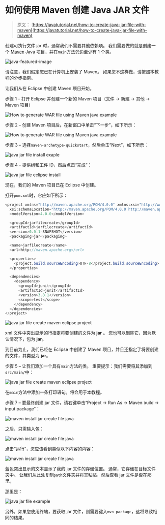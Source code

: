 # 如何使用 Maven 创建 Java JAR 文件

> 原文： [https://javatutorial.net/how-to-create-java-jar-file-with-maven](https://javatutorial.net/how-to-create-java-jar-file-with-maven)

创建可执行文件 jar 时，通常我们不需要其他依赖项。 我们需要做的就是创建一个 [Maven](https://javatutorial.net/how-to-install-maven-on-windows-linux-and-mac) Java 项目，并在`main`方法旁边至少有 1 个类。

![java-featured-image](img/e0db051dedc1179e7424b6d998a6a772.jpg)

请注意，我们假定您已在计算机上安装了 Maven。 如果您不这样做，请按照本教程的[分步指南](https://javatutorial.net/how-to-install-maven-on-windows-linux-and-mac)。

让我们从在 Eclipse 中创建 Maven 项目开始。

步骤 1 – 打开 Eclipse 并创建一个新的 Maven 项目（文件 -&gt; 新建 -&gt; 其他 -&gt; Maven 项目）

![How to generate WAR file using Maven java example](img/e015b5975e479d17af96f6c852f62685.jpg)

步骤 2 – 创建 Maven 项目后，在新窗口中单击“下一步”，如下所示：

![How to generate WAR file using Maven java example](img/d45a478cce51758e82f390a444eaa532.jpg)

步骤 3 – 选择`maven-archetype-quickstart`，然后单击“Next”，如下所示：

![java jar file install exaple](img/e401f3624440f7a0f6475077f34df1f8.jpg)

步骤 4 – 提供组和工件 ID，然后点击“完成”：

![java jar file eclipse install](img/80a08c9dfff5de59b4cbbf8b487c6c28.jpg)

现在，我们的 Maven 项目已在 Eclipse 中创建。

打开`pom.xml`时，它应如下所示：

```java
<project xmlns="http://maven.apache.org/POM/4.0.0" xmlns:xsi="http://www.w3.org/2001/XMLSchema-instance"
  xsi:schemaLocation="http://maven.apache.org/POM/4.0.0 http://maven.apache.org/xsd/maven-4.0.0.xsd">
  <modelVersion>4.0.0</modelVersion>

  <groupId>jarfilecreate</groupId>
  <artifactId>jarfilecreate</artifactId>
  <version>0.0.1-SNAPSHOT</version>
  <packaging>jar</packaging>

  <name>jarfilecreate</name>
  <url>http://maven.apache.org</url>

  <properties>
    <project.build.sourceEncoding>UTF-8</project.build.sourceEncoding>
  </properties>

  <dependencies>
    <dependency>
      <groupId>junit</groupId>
      <artifactId>junit</artifactId>
      <version>3.8.1</version>
      <scope>test</scope>
    </dependency>
  </dependencies>
</project>

```

![java jar file create maven eclipse project](img/8c43eec79394ff64cbe1bb29ff05c5af.jpg)

xml 文件中突出显示的行指定将要创建的文件为 **jar** 。 您也可以删除它，因为默认情况下，包为 **jar**。

到目前为止，我们已经在 Eclipse 中创建了 Maven 项目，并且还指定了将要创建的文件，其类型为 **jar**。

步骤 5 – 让我们添加一个具有`main`方法的类。 重要提示：我们需要将其添加到`src/main/`中：

![java jar file create maven eclipse project](img/99fcfbb90a9cd896fced1317e48f936f.jpg)

在`main`方法中添加一条打印语句。将会用于本教程。

步骤 7 – 要最终创建 jar 文件，请右键单击“Project -&gt; Run As -&gt; Maven build -&gt; input package”：

![maven install jar create file java](img/37c29c9c1b74aa85c0463af2d7147a7a.jpg)

之后，只需输入包：

![maven install jar create file java](img/5e42c6335eb33defe783c1feda68864b.jpg)

点击“运行”，您应该看到类似以下内容的内容：

![maven install jar create file java](img/60935cbaa901da9a376f3bd754e4ecce.jpg)

蓝色突出显示的文本显示了我的 jar 文件的存储位置。 通常，它存储在目标文件夹中。 让我们从此处复制`path`文件夹并将其粘贴，然后查看 jar 文件是否在那里。

那里是：

![java jar file example](img/d6b6689f8ae55aec667c498629ff833d.jpg)

另外，如果您使用终端，要获取 jar 文件，则需要键入`mvn package`，这将导致相同的结果。